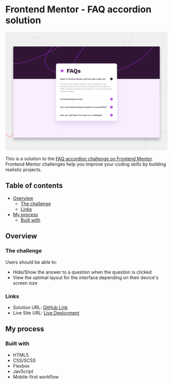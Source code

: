 # Frontend Mentor - FAQ accordion solution

![Design preview for the FAQ accordion coding challenge](./design/desktop-preview.jpg)

This is a solution to the [FAQ accordion challenge on Frontend Mentor](https://www.frontendmentor.io/challenges/faq-accordion-wyfFdeBwBz). Frontend Mentor challenges help you improve your coding skills by building realistic projects. 

## Table of contents

- [Overview](#overview)
  - [The challenge](#the-challenge)
  - [Links](#links)
- [My process](#my-process)
  - [Built with](#built-with)



## Overview

### The challenge

Users should be able to:

- Hide/Show the answer to a question when the question is clicked
- View the optimal layout for the interface depending on their device's screen size


### Links

- Solution URL: [GitHub Link](https://github.com/dev-marJ/FAQ-accordion)
- Live Site URL: [Live Deployment](https://periodic-acoustics.surge.sh/)

## My process

### Built with

- HTML5
- CSS/SCSS 
- Flexbox
- JavScript
- Mobile-first workflow
